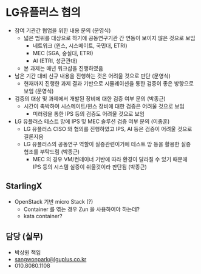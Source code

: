 # LG유플러스 협의
- 참여 기관간 협업을 위한 내용 문의 (문영식)
  - 넓은 범위를 대상으로 하기에 공동연구기관 간 연동이 보이지 않은 것으로 보임
    - 네트워크 (윈스, 시스메이트, 국민대, ETRI)
    - MEC (SGA, 숭실대, ETRI)
    - AI (ETRI, 성균관대) 
  - 본 과제는 매년 워크샵을 진행하였음
- 남은 기간 대비 신규 내용을 진행하는 것은 어려울 것으로 판단 (문영식)
  - 현재까지 진행한 과제 결과 기반으로 시뮬레이션을 통한 검증이 좋은 방향으로 보임 (문영식)
- 검증의 대상 및 과제에서 개발된 장비에 대한 검증 여부 문의 (박종근)
  - 시간이 촉박하여 시스메이트/윈스 장비에 대한 검증은 어려울 것으로 보임
    - 미러링을 통한 IPS 등의 검증도 어려울 것으로 보임
- LG 유플러스 테스트 망에 IPS 및 MEC 솔루션 검증 여부 문의 (이종훈)
  - LG 유플러스 CISO 와 협의를 진행하였고 IPS, AI 등은 검증이 어려울 것으로 결론지음
  - LG 유플러스의 공동연구 역할이 실증관련이기에 테스트 망 등을 활용한 실증 협조를 부탁드림 (박종근)
    - MEC 의 경우 VM/컨테이너 기반에 따라 환경이 달라질 수 있기 때문에 IPS 등의 시스템 실증이 쉬울것이라 판단됨 (박종근)

## StarlingX
- OpenStack 기반 micro Stack (?)
  - Container 를 엮는 경우 Zun 을 사용하여야 하는데?
  - kata container?

## 담당 (실무)
- 박상원 책임
- sangwonpark@lguplus.co.kr
- 010.8080.1108
